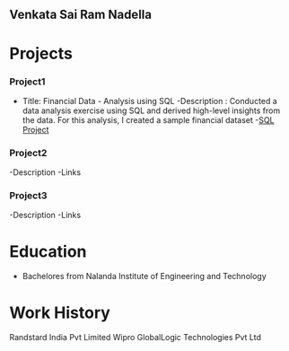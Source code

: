 ## Venkata Sai Ram Nadella
# Projects
### Project1
- Title: Financial Data - Analysis using SQL
-Description : Conducted a data analysis exercise using SQL and derived high-level insights from the data. For this analysis, I created a sample financial dataset
-[SQL Project](https://github.com/Venkatasr665/FinancialData-Analysis-using-SQL?tab=readme-ov-file#financial-data---analysis-using-sql)

### Project2
-Description
-Links

### Project3
-Description
-Links

# Education
- Bachelores from Nalanda Institute of Engineering and Technology

# Work History
Randstard India Pvt Limited
Wipro
GlobalLogic Technologies Pvt Ltd

